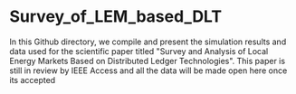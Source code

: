 # Survey_of_LEM_based_DLT
In this Github directory, we compile and present the simulation results and data used for the scientific paper titled "Survey and Analysis of Local Energy Markets Based on Distributed Ledger Technologies". This paper is still in review by IEEE Access and all the data will be made open here once its accepted
